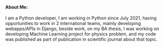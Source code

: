 #### About Me:
I am a Python developer, I am working in Python since July 2021, having opportunities to work in 2 international teams, mainly developing webapps/APIs in Django, beside work, on my BA thesis, I was working on developing Machine Learning project for physics problem, and my code was published as part of publication in scientific journal about that topic.


<!--
**Tasari/Tasari** is a ✨ _special_ ✨ repository because its `README.md` (this file) appears on your GitHub profile.

Here are some ideas to get you started:

- 🔭 I’m currently working on ...
- 🌱 I’m currently learning ...
- 👯 I’m looking to collaborate on ...
- 🤔 I’m looking for help with ...
- 💬 Ask me about ...
- 📫 How to reach me: ...
- 😄 Pronouns: ...
- ⚡ Fun fact: ...
-->
